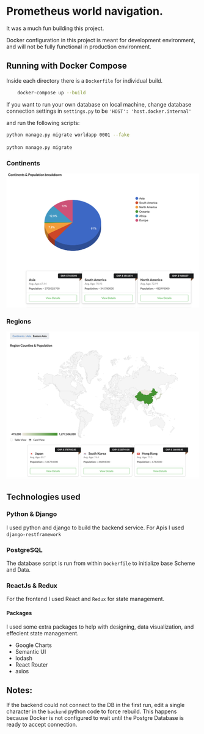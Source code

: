 # Prometheus world navigation.

It was a much fun building this project.

Docker configuration in this project is meant for development environment, and will not be fully functional in production environment.


## Running with Docker Compose
Inside each directory there is a `Dockerfile` for individual build.

```bash
    docker-compose up --build
```

If you want to run your own database on local machine, change database connection settings in `settings.py` to be `'HOST': 'host.docker.internal'`

and run the following scripts:

```bash
python manage.py migrate worldapp 0001 --fake

python manage.py migrate

```

### Continents
![Continents](https://github.com/letsgogeeky/django-react-world-navigation/blob/dev/screenshots/continent.png?raw=true)

### Regions
![Regions](https://github.com/letsgogeeky/django-react-world-navigation/blob/dev/screenshots/region.png?raw=true)

## Technologies used

### Python & Django
I used python and django to build the backend service.
For Apis I used `django-restframework`

### PostgreSQL

The database script is run from within `Dockerfile` to initialize base Scheme and Data.

### ReactJs & Redux

For the frontend I used React and `Redux` for state management.
#### Packages
I used some extra packages to help with designing, data visualization, and effecient state management.
- Google Charts
- Semantic UI
- lodash
- React Router
- axios

## Notes:
If the backend could not connect to the DB in the first run, edit a single character in the `backend` python code to force rebuild. This happens because Docker is not configured to wait until the Postgre Database is ready to accept connection.